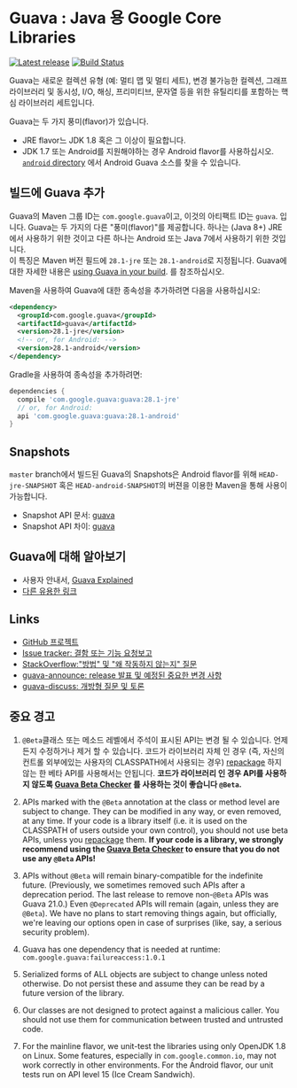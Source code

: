 # Guava : Java 용 Google Core Libraries

[![Latest release](https://img.shields.io/github/release/google/guava.svg)](https://github.com/google/guava/releases/latest)
[![Build Status](https://travis-ci.org/google/guava.svg?branch=master)](https://travis-ci.org/google/guava)

Guava는 새로운 컬렉션 유형 (예: 멀티 맵 및 멀티 세트), 변경 불가능한 컬렉션, 그래프 라이브러리 및 동시성, I/O, 해싱, 프리미티브, 문자열 등을
위한 유틸리티를 포함하는 핵심 라이브러리 세트입니다.  

Guava는 두 가지 풍미(flavor)가 있습니다.

*   JRE flavor느 JDK 1.8 혹은 그 이상이 필요합니다.
*   JDK 1.7 또는 Android를 지원해야하는 경우 Android flavor를 사용하십시오. [`android` directory] 에서 Android Guava 소스를 찾을 수 있습니다.

[`android` directory]: https://github.com/google/guava/tree/master/android

## 빌드에 Guava 추가

Guava의 Maven 그룹 ID는 `com.google.guava`이고, 이것의 아티팩트 ID는 `guava`. 입니다.
Guava는 두 가지의 다른 "풍미(flavor)"를 제공합니다.
하나는 (Java 8+) JRE에서 사용하기 위한 것이고 다른 하나는 Android 또는 Java 7에서 사용하기 위한 것입니다.  
이 특징은 Maven 버전 필드에 `28.1-jre` 또는 `28.1-android`로 지정됩니다. Guava에 대한 자세한 내용은  [using Guava in your build]. 를 참조하십시오.

Maven을 사용하여 Guava에 대한 종속성을 추가하려면 다음을 사용하십시오:

```xml
<dependency>
  <groupId>com.google.guava</groupId>
  <artifactId>guava</artifactId>
  <version>28.1-jre</version>
  <!-- or, for Android: -->
  <version>28.1-android</version>
</dependency>
```

Gradle을 사용하여 종속성을 추가하려면:

```gradle
dependencies {
  compile 'com.google.guava:guava:28.1-jre'
  // or, for Android:
  api 'com.google.guava:guava:28.1-android'
}
```

## Snapshots

`master` branch에서 빌드된 Guava의 Snapshots은 Android flavor를 위해 `HEAD-jre-SNAPSHOT` 혹은 
`HEAD-android-SNAPSHOT`의 버젼을 이용한 Maven을 통해 사용이 가능합니다.


- Snapshot API 문서: [guava][guava-snapshot-api-docs]
- Snapshot API 차이: [guava][guava-snapshot-api-diffs]

## Guava에 대해 알아보기

- 사용자 안내서, [Guava Explained]
- [다른 유용한 링크](http://www.tfnico.com/presentations/google-guava)

## Links

- [GitHub 프로젝트](https://github.com/google/guava)
- [Issue tracker: 결함 또는 기능 요청보고](https://github.com/google/guava/issues/new)
- [StackOverflow:"방법" 및 "왜 작동하지 않는지" 질문](https://stackoverflow.com/questions/ask?tags=guava+java)
- [guava-announce: release 발표 및 예정된 중요한 변경 사항](http://groups.google.com/group/guava-announce)
- [guava-discuss: 개방형 질문 및 토론](http://groups.google.com/group/guava-discuss)

## 중요 경고

1. `@Beta`클래스 또는 메소드 레벨에서 주석이 표시된 API는 변경 될 수 있습니다. 언제든지 수정하거나 제거 할 수 있습니다. 
코드가 라이브러리 자체 인 경우 (즉, 자신의 컨트롤 외부에있는 사용자의 CLASSPATH에서 사용되는 경우) 
[repackage] 하지 않는 한 베타 API를 사용해서는 안됩니다. **코드가 라이브러리 인 경우 API를 사용하지 않도록 [Guava Beta Checker] 를 
사용하는 것이 좋습니다 `@Beta`.**

1. APIs marked with the `@Beta` annotation at the class or method level
are subject to change. They can be modified in any way, or even
removed, at any time. If your code is a library itself (i.e. it is
used on the CLASSPATH of users outside your own control), you should
not use beta APIs, unless you [repackage] them. **If your
code is a library, we strongly recommend using the [Guava Beta Checker] to
ensure that you do not use any `@Beta` APIs!**

2. APIs without `@Beta` will remain binary-compatible for the indefinite
future. (Previously, we sometimes removed such APIs after a deprecation period.
The last release to remove non-`@Beta` APIs was Guava 21.0.) Even `@Deprecated`
APIs will remain (again, unless they are `@Beta`). We have no plans to start
removing things again, but officially, we're leaving our options open in case
of surprises (like, say, a serious security problem).

3. Guava has one dependency that is needed at runtime:
`com.google.guava:failureaccess:1.0.1`

4. Serialized forms of ALL objects are subject to change unless noted
otherwise. Do not persist these and assume they can be read by a
future version of the library.

5. Our classes are not designed to protect against a malicious caller.
You should not use them for communication between trusted and
untrusted code.

6. For the mainline flavor, we unit-test the libraries using only OpenJDK 1.8 on
Linux. Some features, especially in `com.google.common.io`, may not work
correctly in other environments. For the Android flavor, our unit tests run on
API level 15 (Ice Cream Sandwich).

[guava-snapshot-api-docs]: https://google.github.io/guava/releases/snapshot-jre/api/docs/
[guava-snapshot-api-diffs]: https://google.github.io/guava/releases/snapshot-jre/api/diffs/
[Guava Explained]: https://github.com/google/guava/wiki/Home
[Guava Beta Checker]: https://github.com/google/guava-beta-checker

<!-- References -->

[using Guava in your build]: https://github.com/google/guava/wiki/UseGuavaInYourBuild
[repackage]: https://github.com/google/guava/wiki/UseGuavaInYourBuild#what-if-i-want-to-use-beta-apis-from-a-library-that-people-use-as-a-dependency
